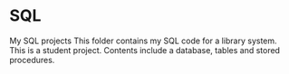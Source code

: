 # SQL
My SQL projects
This folder contains my SQL code for a library system. This is a student project. Contents include a database, tables and stored 
procedures.
